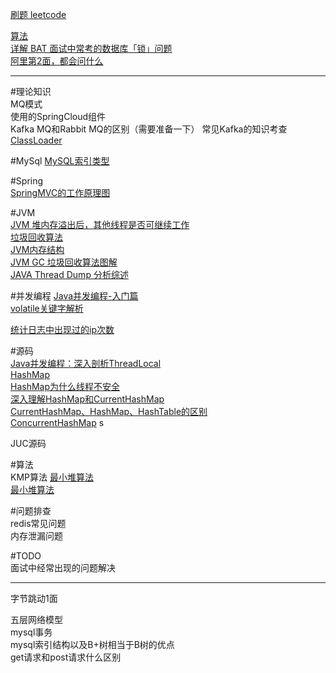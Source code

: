 [刷题 leetcode](https://leetcode-cn.com/problemset/all/)  

[算法](https://mp.weixin.qq.com/s/6WRDutAamqkhprg6Xf49eg)  
[详解 BAT 面试中常考的数据库「锁」问题](https://www.toutiao.com/i6737894854702924296/)  
[阿里第2面，都会问什么](https://mp.weixin.qq.com/s/o4hs3WLBezE-RvkYHEWAJQ)   

[](https://crossoverjie.top/JCSprout/#/?id=introduction)


---
#理论知识  
MQ模式  
使用的SpringCloud组件  
Kafka MQ和Rabbit MQ的区别（需要准备一下）  常见Kafka的知识考查  
[ClassLoader](https://www.jianshu.com/p/554c138ca0f5)

#MySql 
[MySQL索引类型](https://www.cnblogs.com/luyucheng/p/6289714.html)   

#Spring  
[SpringMVC的工作原理图](https://www.cnblogs.com/heqiyoujing/p/9560356.html)    

#JVM  
[JVM 堆内存溢出后，其他线程是否可继续工作](https://mp.weixin.qq.com/s/TgInm1tE2Id3OPjlqdoNiw)  
[垃圾回收算法](https://blog.csdn.net/carson0408/article/details/79608686)  
[JVM内存结构](https://www.cnblogs.com/ityouknow/p/5610232.html)    
[JVM GC 垃圾回收算法图解](https://blog.csdn.net/paul_wei2008/article/details/55259579)  
[JAVA Thread Dump 分析综述](https://blog.csdn.net/rachel_luo/article/details/8920596)   

#并发编程
[Java并发编程-入门篇](https://www.cnblogs.com/dolphin0520/category/1426288.html)   
[volatile关键字解析](https://www.cnblogs.com/dolphin0520/p/3920373.html)  

[统计日志中出现过的ip次数](https://blog.csdn.net/jirryzhang/article/details/82467554)  

#源码  
[Java并发编程：深入剖析ThreadLocal](https://www.cnblogs.com/dolphin0520/p/3920407.html)  
[HashMap](https://www.cnblogs.com/dassmeta/p/5338955.html)   
[HashMap为什么线程不安全](https://www.cnblogs.com/qiumingcheng/p/5259892.html)    
[深入理解HashMap和CurrentHashMap](https://www.cnblogs.com/fsychen/p/9361858.html)  
[CurrentHashMap、HashMap、HashTable的区别](https://blog.csdn.net/qq_34144916/article/details/80850116)  
[ConcurrentHashMap](https://blog.csdn.net/weixin_40096176/article/details/80350891)  s


 
JUC源码  


#算法  
KMP算法 
[最小堆算法](https://blog.csdn.net/sky_100/article/details/77675792)   
[最小堆算法](https://blog.csdn.net/DWL0208/article/details/77938258)   

#问题排查  
redis常见问题  
内存泄漏问题  


#TODO  
面试中经常出现的问题解决  






---
字节跳动1面

五层网络模型   
mysql事务   
mysql索引结构以及B+树相当于B树的优点   
get请求和post请求什么区别   



